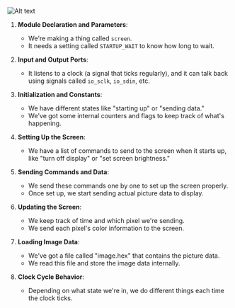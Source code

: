 ![Alt text](https://drive.google.com/file/d/17m6StBCx-BkY2VH-ZPn8EpSyansv2WSS/view?usp=sharing?raw=true "Title")

1. **Module Declaration and Parameters**:
   - We're making a thing called `screen`.
   - It needs a setting called `STARTUP_WAIT` to know how long to wait.

2. **Input and Output Ports**:
   - It listens to a clock (a signal that ticks regularly), and it can talk back using signals called `io_sclk`, `io_sdin`, etc.

3. **Initialization and Constants**:
   - We have different states like "starting up" or "sending data."
   - We've got some internal counters and flags to keep track of what's happening.

4. **Setting Up the Screen**:
   - We have a list of commands to send to the screen when it starts up, like "turn off display" or "set screen brightness."

5. **Sending Commands and Data**:
   - We send these commands one by one to set up the screen properly.
   - Once set up, we start sending actual picture data to display.

6. **Updating the Screen**:
   - We keep track of time and which pixel we're sending.
   - We send each pixel's color information to the screen.

7. **Loading Image Data**:
   - We've got a file called "image.hex" that contains the picture data.
   - We read this file and store the image data internally.

8. **Clock Cycle Behavior**:
   - Depending on what state we're in, we do different things each time the clock ticks.
